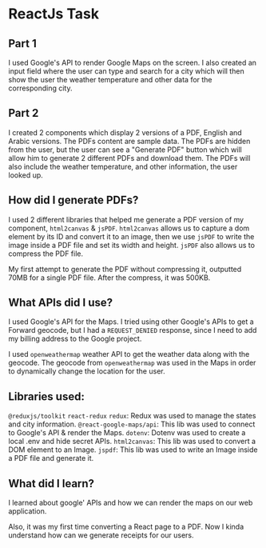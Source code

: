 # ReactJs Task

## Part 1

I used Google's API to render Google Maps on the screen. I also created an input field where the user can type and search for a city which will then show the user the weather temperature and other data for the corresponding city.

## Part 2

I created 2 components which display 2 versions of a PDF, English and Arabic versions. The PDFs content are sample data. The PDFs are hidden from the user, but the user can see a "Generate PDF" button which will allow him to generate 2 different PDFs and download them.
The PDFs will also include the weather temperature, and other information, the user looked up.

## How did I generate PDFs?

I used 2 different libraries that helped me generate a PDF version of my component,
`html2canvas` & `jsPDF`.
`html2canvas` allows us to capture a dom element by its ID and convert it to an image, then we use `jsPDF` to write the image inside a PDF file and set its width and height. `jsPDF` also allows us to compress the PDF file.

My first attempt to generate the PDF without compressing it, outputted 70MB for a single PDF file. After the compress, it was 500KB.

## What APIs did I use?

I used Google's API for the Maps. I tried using other Google's APIs to get a Forward geocode, but I had a `REQUEST_DENIED` response, since I need to add my billing address to the Google project.

I used `openweathermap` weather API to get the weather data along with the geocode. The geocode from `openweathermap` was used in the Maps in order to dynamically change the location for the user.

## Libraries used:

`@reduxjs/toolkit`
`react-redux`
`redux`: Redux was used to manage the states and city information.
`@react-google-maps/api`: This lib was used to connect to Google's API & render the Maps.
`dotenv`: Dotenv was used to create a local .env and hide secret APIs.
`html2canvas`: This lib was used to convert a DOM element to an Image.
`jspdf`: This lib was used to write an Image inside a PDF file and generate it.

## What did I learn?

I learned about google' APIs and how we can render the maps on our web application.

Also, it was my first time converting a React page to a PDF. Now I kinda understand how can we generate receipts for our users.
